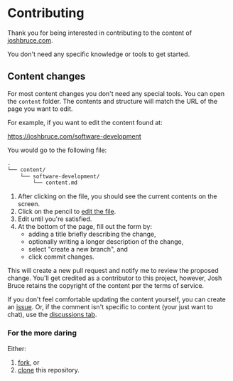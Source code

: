 # Contributing

Thank you for being interested in contributing to the content of [joshbruce.com](https://joshbruce.com).

You don't need any specific knowledge or tools to get started.

## Content changes

For most content changes you don't need any special tools. You can open the `content` folder. The contents and structure will match the URL of the page you want to edit.

For example, if you want to edit the content found at:

https://joshbruce.com/software-development

You would go to the following file:

```bash
.
└── content/
	└── software-development/
		└── content.md
```

1. After clicking on the file, you should see the current contents on the screen. 
2. Click on the pencil to [edit the file](https://docs.github.com/en/repositories/working-with-files/managing-files/editing-files). 
3. Edit until you're satisfied.
4. At the bottom of the page, fill out the form by:
    - adding a title briefly describing the change,
	- optionally writing a longer description of the change,
	- select "create a new branch", and
	- click commit changes.
	
This will create a new pull request and notify me to review the proposed change. You'll get credited as a contributor to this project, however, Josh Bruce retains the copyright of the content per the terms of service.

If you don't feel comfortable updating the content yourself, you can create an [issue](https://github.com/joshbruce/content-joshbruce.com/issues). Or, if the comment isn't specific to content (your just want to chat), use the [discussions tab](https://github.com/joshbruce/content-joshbruce.com/discussions).

### For the more daring

Either:

1. [fork](https://docs.github.com/en/get-started/quickstart/fork-a-repo), or
2. [clone](https://docs.github.com/en/repositories/creating-and-managing-repositories/cloning-a-repository) this repository.


